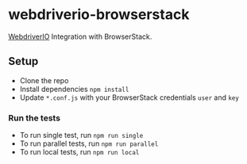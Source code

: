 # webdriverio-browserstack

[WebdriverIO](http://webdriver.io/) Integration with BrowserStack.

## Setup

- Clone the repo
- Install dependencies `npm install`
- Update `*.conf.js` with your BrowserStack credentials `user` and `key`

### Run the tests

- To run single test, run `npm run single`
- To run parallel tests, run `npm run parallel`
- To run local tests, run `npm run local`
